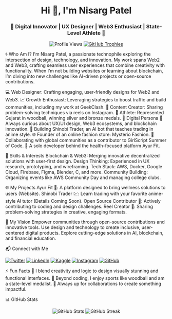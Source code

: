 <h1 align="center">Hi 👋, I'm Nisarg Patel</h1> <h3 align="center">🌟 Digital Innovator | UX Designer | Web3 Enthusiast | State-Level Athlete 🌟</h3> <p align="center"> <img src="https://komarev.com/ghpvc/?username=nisargpatel7042lva&label=Profile%20views&color=0e75b6&style=flat" alt="Profile Views" /> <a href="https://github-profile-trophy.vercel.app/?username=nisargpatel7042lva"><img src="https://github-profile-trophy.vercel.app/?username=nisargpatel7042lva" alt="GitHub Trophies" /></a> </p>

🌀 Who Am I?
I'm Nisarg Patel, a passionate technophile exploring the intersection of design, technology, and innovation. My work spans Web2 and Web3, crafting seamless user experiences that combine creativity with functionality. When I’m not building websites or learning about blockchain, I’m diving into new challenges like AI-driven projects or open-source contributions.

💻 Web Designer: Crafting engaging, user-friendly designs for Web2 and Web3.
📈 Growth Enthusiast: Leveraging strategies to boost traffic and build communities, including my work at GeekClash.
🎨 Content Creator: Sharing problem-solving techniques via reels on Instagram.
🏅 Athlete: Represented Gujarat in woodball, winning silver and bronze medals.
🌟 Digital Persona
💬 Always curious about UX/UI design, Web3 ecosystems, and blockchain innovation.
🎯 Building Shinobi Trader, an AI bot that teaches trading in anime style.
🌐 Founder of an online fashion store: Mysterio Fashion.
🤝 Collaborating with global communities as a contributor to GirlScript Summer of Code.
🎨 A solo developer behind the health-focused platform Ayur Fit.

🚀 Skills & Interests
Blockchain & Web3: Merging innovative decentralized solutions with user-first design.
Design Thinking: Experienced in UX research, prototyping, and wireframing.
Tech Stack: AWS, Docker, Google Cloud, Firebase, Figma, Blender, C, and more.
Community Building: Organizing events like AWS Community Day and managing college clubs.

🌐 My Projects
Ayur Fit 🌱: A platform designed to bring wellness solutions to users (Website).
Shinobi Trader 💹: Learn trading with your favorite anime-style AI tutor (Details Coming Soon).
Open Source Contributor 🤝: Actively contributing to coding and design challenges.
Reel Creator 🎥: Sharing problem-solving strategies in creative, engaging formats.

🌈 My Vision
Empower communities through open-source contributions and innovative tools.
Use design and technology to create inclusive, user-centered digital products.
Explore cutting-edge solutions in AI, blockchain, and financial education.

📬 Connect with Me
<p align="left"> <a href="https://twitter.com/nisargpatel5563" target="_blank"><img src="https://img.shields.io/twitter/follow/nisargpatel5563?logo=twitter&style=for-the-badge" alt="Twitter" /></a> <a href="https://linkedin.com/in/nisarg-patel-7b799a277/" target="_blank"><img src="https://img.shields.io/badge/-LinkedIn-blue?style=for-the-badge&logo=linkedin" alt="LinkedIn" /></a> <a href="https://kaggle.com/nisargmaster" target="_blank"><img src="https://img.shields.io/badge/-Kaggle-blue?style=for-the-badge&logo=kaggle" alt="Kaggle" /></a> <a href="https://instagram.com/nisargpatel_7042lva/" target="_blank"><img src="https://img.shields.io/badge/-Instagram-E4405F?style=for-the-badge&logo=instagram&logoColor=white" alt="Instagram" /></a> <a href="https://github.com/nisargpatel7042lva" target="_blank"><img src="https://img.shields.io/badge/-GitHub-181717?style=for-the-badge&logo=github" alt="GitHub" /></a> </p>

⚡ Fun Facts
🎨 I blend creativity and logic to design visually stunning and functional interfaces.
🏏 Beyond coding, I enjoy sports like woodball and am a state-level medalist.
🌱 Always up for collaborations to create something impactful.

📊 GitHub Stats
<p align="center"> <img src="https://github-readme-stats.vercel.app/api?username=nisargpatel7042lva&show_icons=true&theme=radical" alt="GitHub Stats" /> <img src="https://github-readme-streak-stats.herokuapp.com/?user=nisargpatel7042lva&theme=radical" alt="GitHub Streak" /> </p>
